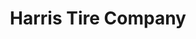 ---
title: "Harris Tire Company"
url: /lynchburg/harris-tire-company-5th-street/
shop: Autowerkstatt
---